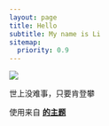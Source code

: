 ```yaml
---
layout: page
title: Hello
subtitle: My name is Li
sitemap:
  priority: 0.9
---
```


<img src="{{ '/assets/img/pudhina.jpg' | prepend: site.baseurl }}" id="about-img">

<div id="describe-text">
	<p> 世上没难事，只要肯登攀</p>
	<p>使用来自 <strong> <a href="https://github.com/knhash/Pudhina"> 的主题</a> </strong></p>
</div>